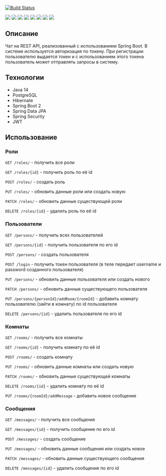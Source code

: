 [![Build Status](https://app.travis-ci.com/Xazeq/job4j_chat.svg?branch=master)](https://app.travis-ci.com/Xazeq/job4j_chat)

![](https://img.shields.io/badge/Maven-=_3-red)
![](https://img.shields.io/badge/Java-=_14-orange)
![](https://img.shields.io/badge/Spring-=_5-darkorange)
![](https://img.shields.io/badge/PostgerSQL-=_9-blue)
![](https://img.shields.io/badge/JUnit-=_4-yellowgreen)
![](https://img.shields.io/badge/Mockito-brightgreen)
![](https://img.shields.io/badge/JaCoCo-c75a28)
![](https://img.shields.io/badge/Checkstyle-lightgrey)

## Описание
Чат на REST API, реализованный с использованием Spring Boot.
В системе используется авторизация по токену. При регистрации пользователю выдается токен и с использованием этого токена пользователь может отправлять запросы в систему.

## Технологии
* Java 14
* PostgreSQL
* Hibernate
* Spring Boot 2
* Spring Data JPA
* Spring Security
* JWT

## Использование

### Роли

`GET /roles/` - получить все роли

`GET /roles/{id}` - получить роль по её id

`POST /roles/` - создать роль

`PUT /roles/` - обновить данные роли или создать новую

`PATCH /roles/` - обновить данные существующей роли

`DELETE /roles/{id}` - удалить роль по её id

### Пользователи

`GET /persons/` - получить всех пользователей

`GET /persons/{id}` - получить пользователя по его id

`POST /persons/` - создать пользователя

`POST /login` - получить токен пользователя (в теле передает username и password созданного пользователя)

`PUT /persons/` - обновить данные пользователя или создать нового

`PATCH /persons/` - обновить данные существующего пользователя

`PUT /persons/{personId}/addRoom/{roomId}` - добавить комнату пользователю (зайти в комнату) по id пользователя

`DELETE /persons/{id}` - удалить пользователя по его id

### Комнаты

`GET /rooms/` - получить все комнаты

`GET /rooms/{id}` - получить комнату по её id

`POST /rooms/` - создать комнату

`PUT /rooms/` - обновить данные комнаты или создать новую

`PATCH /rooms/` - обновить данные существующей комнаты

`DELETE /rooms/{id}` - удалить комнату по её id

`PUT /rooms/{roomId}/addMessage` - добавить новое сообщение

### Сообщения

`GET /messages/` - получить все сообщения

`GET /messages/{id}` - получить сообщение по его id

`POST /messages/` - создать сообщение

`PUT /messages/` - обновить данные сообщения или создать новое

`PATCH /messages/` - обновить данные существующего сообщения

`DELETE /messages/{id}` - удалить сообщение по его id
